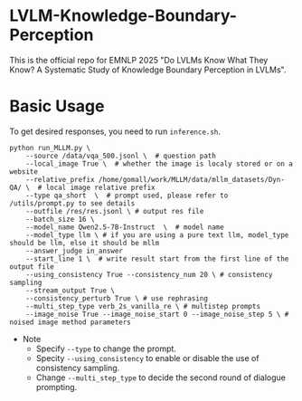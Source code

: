 # LVLM-Knowledge-Boundary-Perception
This is the official repo for EMNLP 2025 "Do LVLMs Know What They Know? A Systematic Study of Knowledge Boundary Perception in LVLMs".
# Basic Usage
To get desired responses, you need to run ```inference.sh```.
```
python run_MLLM.py \
    --source /data/vqa_500.jsonl \  # question path
    --local_image True \  # whether the image is localy stored or on a website
    --relative_prefix /home/gomall/work/MLLM/data/mllm_datasets/Dyn-QA/ \  # local image relative prefix
    --type qa_short  \  # prompt used, please refer to /utils/prompt.py to see details
    --outfile /res/res.jsonl \ # output res file
    --batch_size 16 \
    --model_name Qwen2.5-7B-Instruct  \  # model name
    --model_type llm \ # if you are using a pure text llm, model_type should be llm, else it should be mllm
    --answer_judge in_answer 
    --start_line 1 \  # write result start from the first line of the output file
    --using_consistency True --consistency_num 20 \ # consistency sampling
    --stream_output True \
    --consistency_perturb True \ # use rephrasing
    --multi_step_type verb_2s_vanilla_re \ # multistep prompts
    --image_noise True --image_noise_start 0 --image_noise_step 5 \ # noised image method parameters
```
- Note
    - Specify ```--type``` to change the prompt.
    - Specity ```--using_consistency``` to enable or disable the use of consistency sampling.
    - Change ```--multi_step_type``` to decide the second round of dialogue prompting.
